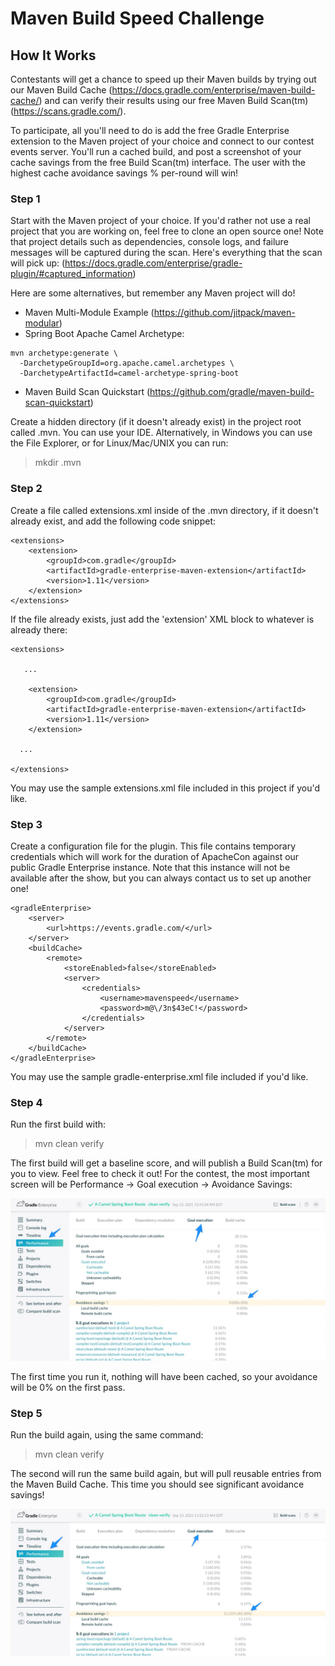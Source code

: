 # Maven Build Speed Challenge
## How It Works

Contestants will get a chance to speed up their Maven builds by trying out our Maven Build Cache (https://docs.gradle.com/enterprise/maven-build-cache/) and can verify their results using our free Maven Build Scan(tm)(https://scans.gradle.com/).

To participate, all you'll need to do is add the free Gradle Enterprise extension to the Maven project of your choice and connect to our contest events server. You'll run a cached build, and post a screenshot of your cache savings from the free Build Scan(tm) interface.  The user with the highest cache avoidance savings % per-round will win!

### Step 1

Start with the Maven project of your choice.  If you'd rather not use a real project that you are working on, feel free to clone an open source one!  Note that project details such as dependencies, console logs, and failure messages will be captured during the scan. Here's everything that the scan will pick up:  (https://docs.gradle.com/enterprise/gradle-plugin/#captured_information)

Here are some alternatives, but remember any Maven project will do!

- Maven Multi-Module Example (https://github.com/jitpack/maven-modular)
- Spring Boot Apache Camel Archetype:
```
mvn archetype:generate \
  -DarchetypeGroupId=org.apache.camel.archetypes \
  -DarchetypeArtifactId=camel-archetype-spring-boot
```
- Maven Build Scan Quickstart (https://github.com/gradle/maven-build-scan-quickstart)

Create a hidden directory (if it doesn't already exist) in the project root called .mvn.  You can use your IDE.  Alternatively, in Windows you can use the File Explorer, or for Linux/Mac/UNIX you can run:

>mkdir .mvn

### Step 2

Create a file called extensions.xml inside of the .mvn directory, if it doesn't already exist, and add the following code snippet:

```
<extensions>
    <extension>
        <groupId>com.gradle</groupId>
        <artifactId>gradle-enterprise-maven-extension</artifactId>
        <version>1.11</version>
    </extension>
</extensions>
```

If the file already exists, just add the 'extension' XML block to whatever is already there:

```
<extensions>

   ...

    <extension>
        <groupId>com.gradle</groupId>
        <artifactId>gradle-enterprise-maven-extension</artifactId>
        <version>1.11</version>
    </extension>

  ...

</extensions>
```
You may use the sample extensions.xml file included in this project if you'd like.

### Step 3

Create a configuration file for the plugin.  This file contains temporary credentials which will work for the duration of ApacheCon against our public Gradle Enterprise instance.  Note that this instance will not be available after the show, but you can always contact us to set up another one!

```
<gradleEnterprise>
    <server>
        <url>https://events.gradle.com/</url>
    </server>
    <buildCache>
        <remote>
            <storeEnabled>false</storeEnabled>
            <server>
                <credentials>
                    <username>mavenspeed</username>
                    <password>m@\/3n$43eC!</password>
                </credentials>
            </server>
        </remote>
    </buildCache>
</gradleEnterprise>
```

You may use the sample gradle-enterprise.xml file included if you'd like.

### Step 4

Run the first build with:

>mvn clean verify

The first build will get a baseline score, and will publish a Build Scan(tm) for you to view.  Feel free to check it out!  For the contest, the most important screen will be Performance -> Goal execution -> Avoidance Savings:

![Build Scan Avoidance Savings](build-scan-performance-goals-0-avoid.jpg)

The first time you run it, nothing will have been cached, so your avoidance will be 0% on the first pass.

### Step 5
  
Run the build again, using the same command:

>mvn clean verify

The second will run the same build again, but will pull reusable entries from the Maven Build Cache.  This time you should see significant avoidance savings!

![Build Scan Avoidance Savings](build-scan-performance-goals.jpg)


